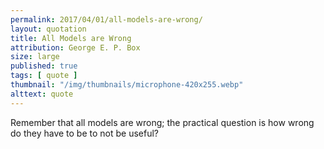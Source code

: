 ```yaml
---
permalink: 2017/04/01/all-models-are-wrong/
layout: quotation
title: All Models are Wrong
attribution: George E. P. Box
size: large
published: true
tags: [ quote ]
thumbnail: "/img/thumbnails/microphone-420x255.webp"
alttext: quote
---
```


Remember that all models are wrong; the practical question is 
how wrong do they have to be to not be useful?
